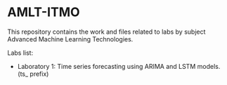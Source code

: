 # AMLT-ITMO

This repository contains the work and files related to labs by subject Advanced Machine Learning Technologies.

Labs list:
- Laboratory 1: Time series forecasting using ARIMA and LSTM models. (ts_ prefix)